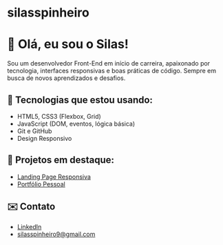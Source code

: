 # silasspinheiro
 
# 👋 Olá, eu sou o Silas!

Sou um desenvolvedor Front-End em início de carreira, apaixonado por tecnologia, interfaces responsivas e boas práticas de código. Sempre em busca de novos aprendizados e desafios.

## 🚀 Tecnologias que estou usando:
- HTML5, CSS3 (Flexbox, Grid)
- JavaScript (DOM, eventos, lógica básica)
- Git e GitHub
- Design Responsivo

## 📌 Projetos em destaque:
- [Landing Page Responsiva](https://github.com/silasspinheiro/landing-page-responsiva)
- [Portfólio Pessoal](https://github.com/silasspinheiro/portfolio)

## ✉️ Contato
- [LinkedIn](https://www.linkedin.com/in/silasspinheiro/)
- silasspinheiro9@gmail.com
